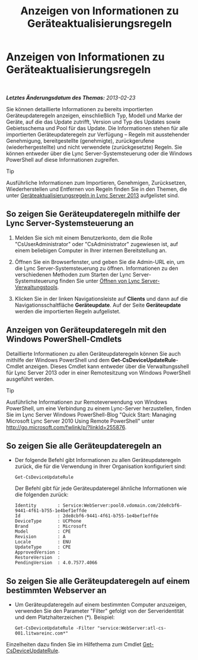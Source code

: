 ﻿---
title: Anzeigen von Informationen zu Geräteaktualisierungsregeln
TOCTitle: Anzeigen von Informationen zu Geräteaktualisierungsregeln
ms:assetid: d6677ca4-024b-4816-8511-8d7630788107
ms:mtpsurl: https://technet.microsoft.com/de-de/library/JJ994077(v=OCS.15)
ms:contentKeyID: 52056465
ms.date: 05/19/2016
mtps_version: v=OCS.15
ms.translationtype: HT
---

# Anzeigen von Informationen zu Geräteaktualisierungsregeln

 

_**Letztes Änderungsdatum des Themas:** 2013-02-23_

Sie können detaillierte Informationen zu bereits importierten Geräteupdateregeln anzeigen, einschließlich Typ, Modell und Marke der Geräte, auf die das Update zutrifft, Version und Typ des Updates sowie Gebietsschema und Pool für das Update. Die Informationen stehen für alle importierten Geräteupdateregeln zur Verfügung – Regeln mit ausstehender Genehmigung, bereitgestellte (genehmigte), zurückgerufene (wiederhergestellte) und nicht verwendete (zurückgesetzte) Regeln. Sie können entweder über die Lync Server-Systemsteuerung oder die Windows PowerShell auf diese Informationen zugreifen.


> [!TIP]
> Ausführliche Informationen zum Importieren, Genehmigen, Zurücksetzen, Wiederherstellen und Entfernen von Regeln finden Sie in den Themen, die unter <A href="lync-server-2013-device-update-rules.md">Geräteaktualisierungsregeln in Lync Server&nbsp;2013</A> aufgelistet sind.



## So zeigen Sie Geräteupdateregeln mithilfe der Lync Server-Systemsteuerung an

1.  Melden Sie sich mit einem Benutzerkonto, dem die Rolle "CsUserAdministrator" oder "CsAdministrator" zugewiesen ist, auf einem beliebigen Computer in Ihrer internen Bereitstellung an.

2.  Öffnen Sie ein Browserfenster, und geben Sie die Admin-URL ein, um die Lync Server-Systemsteuerung zu öffnen. Informationen zu den verschiedenen Methoden zum Starten der Lync Server-Systemsteuerung finden Sie unter [Öffnen von Lync Server-Verwaltungstools](lync-server-2013-open-lync-server-administrative-tools.md).

3.  Klicken Sie in der linken Navigationsleiste auf **Clients** und dann auf die Navigationsschaltfläche **Geräteupdate**. Auf der Seite **Geräteupdate** werden die importierten Regeln aufgelistet.

## Anzeigen von Geräteupdateregeln mit den Windows PowerShell-Cmdlets

Detaillierte Informationen zu allen Geräteupdateregeln können Sie auch mithilfe der Windows PowerShell und dem **Get-CsDeviceUpdateRule**-Cmdlet anzeigen. Dieses Cmdlet kann entweder über die Verwaltungsshell für Lync Server 2013 oder in einer Remotesitzung von Windows PowerShell ausgeführt werden.


> [!TIP]
> Ausführliche Informationen zur Remoteverwendung von Windows PowerShell, um eine Verbindung zu einem Lync-Server herzustellen, finden Sie im Lync Server&nbsp;Windows PowerShell-Blog "Quick Start: Managing Microsoft Lync Server 2010 Using Remote PowerShell" unter <A href="http://go.microsoft.com/fwlink/p/?linkid=255876">http://go.microsoft.com/fwlink/p/?linkId=255876</A>.



## So zeigen Sie alle Geräteupdateregeln an

  - Der folgende Befehl gibt Informationen zu allen Geräteupdateregeln zurück, die für die Verwendung in Ihrer Organisation konfiguriert sind:
    
        Get-CsDeviceUpdateRule
    
    Der Befehl gibt für jede Geräteupdateregel ähnliche Informationen wie die folgenden zurück:
    
        Identity        : Service:WebServer:pool0.vdomain.com/2de8cbf6-9441-4f61-b755-1e4bef1effde
        Id              : 2de8cbf6-9441-4f61-b755-1e4bef1effde
        DeviceType      : UCPhone
        Brand           : Microsoft
        Model           : CPE
        Revision        : A
        Locale          : ENU
        UpdateType      : CPE
        ApprovedVersion :
        RestoreVersion  :
        PendingVersion  : 4.0.7577.4066

## So zeigen Sie alle Geräteupdateregeln auf einem bestimmten Webserver an

  - Um Geräteupdateregeln auf einem bestimmten Computer anzuzeigen, verwenden Sie den Parameter "Filter" gefolgt von der Serveridentität und dem Platzhalterzeichen (\*). Beispiel:
    
        Get-CsDeviceUpdateRule -Filter "service:WebServer:atl-cs-001.litwareinc.com*"

Einzelheiten dazu finden Sie im Hilfethema zum Cmdlet [Get-CsDeviceUpdateRule](https://docs.microsoft.com/en-us/powershell/module/skype/Get-CsDeviceUpdateRule).

